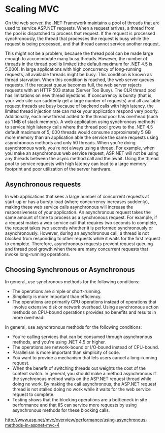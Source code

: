 
# Scaling MVC

On the web server, the .NET Framework maintains a pool of threads that are used to service ASP.NET requests. When a request arrives, a thread from the pool is dispatched to process that request. If the request is processed synchronously, the thread that processes the request is busy while the request is being processed, and that thread cannot service another request.

This might not be a problem, because the thread pool can be made large enough to accommodate many busy threads. However, the number of threads in the thread pool is limited (the default maximum for .NET 4.5 is 5,000). In large applications with high concurrency of  long-running requests, all available threads might be busy. This condition is known as thread starvation. When this condition is reached, the web server queues requests. If the request queue becomes full, the web server rejects requests with an HTTP 503 status (Server Too Busy). The CLR thread pool has limitations on new thread injections. If concurrency is bursty (that is, your web site can suddenly get a large number of requests) and  all available request threads are busy because of backend calls with  high latency, the limited thread injection rate can make your application respond very poorly.  Additionally, each new thread added to the thread pool has overhead (such as 1 MB of stack memory). A web application  using synchronous methods to service high latency calls where the thread pool grows to the .NET 4.5 default maximum  of 5, 000 threads would consume approximately 5 GB more memory than an application able the service the same requests using asynchronous methods and only 50 threads. When you’re doing asynchronous work, you’re not always using a thread. For example, when you make an asynchronous web service request, ASP.NET will not be using any threads between the async method call and the await.  Using the thread pool to service requests with high latency can lead to a large memory footprint and poor utilization of the server hardware.

## Asynchronous requests

In web applications that sees a large number of concurrent requests at start-up or has a bursty load (where concurrency increases suddenly), making these web service calls asynchronous will increase the responsiveness of your application. An asynchronous request takes the same amount of time to process as a synchronous request. For example, if a request makes a web service call that requires two seconds to complete, the request takes two seconds whether it is performed synchronously or asynchronously. However, during an asynchronous call, a thread is not blocked  from responding to other requests while it waits for the first request to complete. Therefore, asynchronous requests prevent request queuing and thread pool growth when there are many concurrent requests that invoke long-running operations.

## Choosing Synchronous or Asynchronous

In general, use synchronous methods for the following conditions:

* The operations are simple or short-running.
* Simplicity is more important than efficiency.
* The operations are primarily CPU operations instead of operations that involve extensive disk or network overhead. Using asynchronous action methods on CPU-bound operations provides no benefits and results in more overhead.

In general, use asynchronous methods for the following conditions:
* You're calling services that can be consumed through asynchronous methods, and you're using .NET 4.5 or higher.
* The operations are network-bound or I/O-bound instead of CPU-bound.
* Parallelism is more important than simplicity of code.
* You want to provide a mechanism that lets users cancel a long-running request.
* When the benefit of switching threads out weights the cost of the context switch. In general, you should make a method asynchronous if the synchronous method waits on the ASP.NET request thread while doing no work.  By making the call asynchronous,  the ASP.NET request thread is not stalled doing no work while it waits for the web service request to complete.
* Testing shows that the blocking operations are a bottleneck in site performance and that IIS can service more requests by using asynchronous methods for these blocking calls.

http://www.asp.net/mvc/overview/performance/using-asynchronous-methods-in-aspnet-mvc-4
